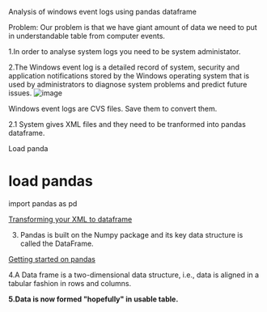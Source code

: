 Analysis of windows event logs using pandas dataframe

Problem: Our problem is that we have giant amount of data we need to put in understandable table from computer events.

1.In order to analyse system logs you need to be system administator.

2.The Windows event log is a detailed record of system, security and application notifications stored by the Windows operating system that is used by administrators to diagnose system problems and predict future issues.
![image](https://www.faqforge.com/wp-content/uploads/2018/11/word-image-40-768x432.png?ezimgfmt=ng:webp/ngcb1)

Windows event logs are CVS files.
Save them to convert them.

2.1 System gives XML files and they need to be tranformed into pandas dataframe. 

Load panda
# load pandas
import pandas as pd

[Transforming your XML to dataframe](https://gist.github.com/dtrizna/b0b9ccc488da59fcc7090a21eba93317)

3. Pandas is built on the Numpy package and its key data structure is called the DataFrame.

[Getting started on pandas](https://pandas.pydata.org/pandas-docs/stable/getting_started/dsintro.html)

4.A Data frame is a two-dimensional data structure, i.e., data is aligned in a tabular fashion in rows and columns.

**5.Data is now formed "hopefully" in usable table.**
